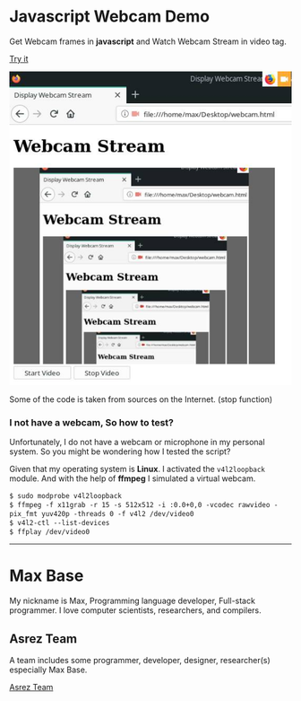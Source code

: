 # Javascript Webcam Demo

Get Webcam frames in **javascript** and Watch Webcam Stream in video tag.

[Try it](https://basemax.github.io/JavascriptWebcamDemo/)

[![Javascript Webcam Demo](demo.jpg)](https://basemax.github.io/JavascriptWebcamDemo/)

Some of the code is taken from sources on the Internet. (stop function)

### I not have a webcam, So how to test?

Unfortunately, I do not have a webcam or microphone in my personal system.
So you might be wondering how I tested the script?

Given that my operating system is **Linux**. I activated the `v4l2loopback` module.
And with the help of **ffmpeg** I simulated a virtual webcam.

```
$ sudo modprobe v4l2loopback
$ ffmpeg -f x11grab -r 15 -s 512x512 -i :0.0+0,0 -vcodec rawvideo -pix_fmt yuv420p -threads 0 -f v4l2 /dev/video0
$ v4l2-ctl --list-devices
$ ffplay /dev/video0
```

---------

# Max Base

My nickname is Max, Programming language developer, Full-stack programmer. I love computer scientists, researchers, and compilers.

## Asrez Team

A team includes some programmer, developer, designer, researcher(s) especially Max Base.

[Asrez Team](https://www.asrez.com/)
